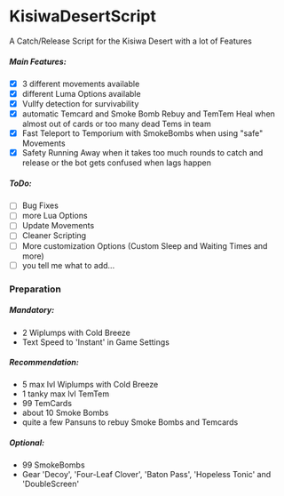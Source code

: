 # KisiwaDesertScript
A Catch/Release Script for the Kisiwa Desert with a lot of Features

##### Main Features:
- [x] 3 different movements available
- [x] different Luma Options available
- [x] Vullfy detection for survivability
- [x] automatic Temcard and Smoke Bomb Rebuy and TemTem Heal when almost out of cards or too many dead Tems in team
- [x] Fast Teleport to Temporium with SmokeBombs when using "safe" Movements
- [x] Safety Running Away when it takes too much rounds to catch and release or the bot gets confused when lags happen

##### ToDo:
- [ ] Bug Fixes
- [ ] more Lua Options
- [ ] Update Movements
- [ ] Cleaner Scripting
- [ ] More customization Options (Custom Sleep and Waiting Times and more)
- [ ] you tell me what to add...

### Preparation
##### Mandatory:
- 2 Wiplumps with Cold Breeze
- Text Speed to 'Instant' in Game Settings

##### Recommendation:
- 5 max lvl Wiplumps with Cold Breeze
- 1 tanky max lvl TemTem
- 99 TemCards
- about 10 Smoke Bombs
- quite a few Pansuns to rebuy Smoke Bombs and Temcards

##### Optional:
- 99 SmokeBombs
- Gear 'Decoy', 'Four-Leaf Clover', 'Baton Pass', 'Hopeless Tonic' and 'DoubleScreen'

